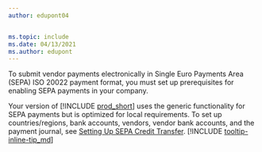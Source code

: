 ```yaml
---
author: edupont04


ms.topic: include
ms.date: 04/13/2021
ms.author: edupont
---
```

To submit vendor payments electronically in Single Euro Payments Area (SEPA) ISO 20022 payment format, you must set up prerequisites for enabling SEPA payments in your company.  

Your version of [!INCLUDE [prod_short](../../../includes/prod_short.md)] uses the generic functionality for SEPA payments but is optimized for local requirements. To set up countries/regions, bank accounts, vendors, vendor bank accounts, and the payment journal, see [Setting Up SEPA Credit Transfer](../../../finance-make-payments-with-bank-data-conversion-service-or-sepa-credit-transfer.md#setting-up-sepa-credit-transfer). [!INCLUDE [tooltip-inline-tip_md](../../../includes/tooltip-inline-tip_md.md)]
